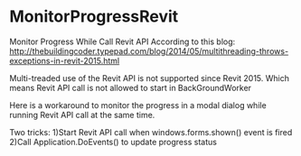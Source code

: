 # MonitorProgressRevit
Monitor Progress While Call Revit API 
According to this blog:
http://thebuildingcoder.typepad.com/blog/2014/05/multithreading-throws-exceptions-in-revit-2015.html

Multi-treaded use of the Revit API is not supported since Revit 2015.
Which means Revit API call is not allowed to start in BackGroundWorker

Here is a workaround to monitor the progress in a modal dialog while running Revit API call at the same time.

Two tricks:
1)Start Revit API call when windows.forms.shown()  event is fired
2)Call Application.DoEvents() to update progress status
